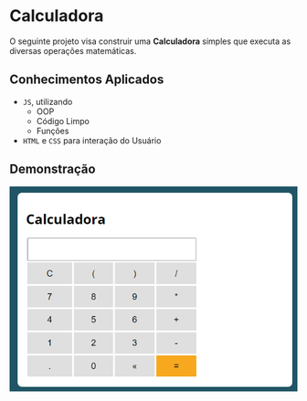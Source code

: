 # Calculadora

O seguinte projeto visa construir uma **Calculadora** simples que executa as diversas operações matemáticas.

## Conhecimentos Aplicados

* `JS`, utilizando
   * OOP
   * Código Limpo
   * Funções
* ``HTML`` e `CSS` para interação do Usuário

## Demonstração

![page](assets/img/image.png)